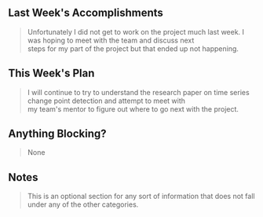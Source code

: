 ## Last Week's Accomplishments

> Unfortunately I did not get to work on the project much last week. I was hoping to meet with the team and discuss next \
> steps for my part of the project but that ended up not happening.

## This Week's Plan

> I will continue to try to understand the research paper on time series change point detection and attempt to meet with \
> my team's mentor to figure out where to go next with the project.

## Anything Blocking?

> None

## Notes

> This is an optional section for any sort of information that does not fall under any of the other categories.
